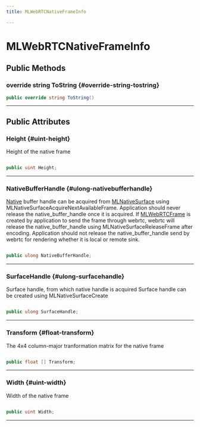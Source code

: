 ```yaml
---
title: MLWebRTCNativeFrameInfo

---
```


# MLWebRTCNativeFrameInfo










## Public Methods

### override string ToString {#override-string-tostring}

```csharp
public override string ToString()
```






-----------

## Public Attributes

### Height {#uint-height}

Height of the native frame 

```csharp

public uint Height;

```






-----------

### NativeBufferHandle {#ulong-nativebufferhandle}

[Native](/versioned_docs/version-31-Aug-2023/unity-api/api/UnityEngine.XR.MagicLeap.Native/UnityEngine.XR.MagicLeap.Native.md) buffer handle can be acquired from [MLNativeSurface](/versioned_docs/version-31-Aug-2023/unity-api/api/UnityEngine.XR.MagicLeap/MLNativeSurface/UnityEngine.XR.MagicLeap.MLNativeSurface.md) using MLNativeSurfaceAcquireNextAvailableFrame. Application should never release the native&#95;buffer&#95;handle once it is acquired. If [MLWebRTCFrame](/versioned_docs/version-31-Aug-2023/unity-api/api/UnityEngine.XR.MagicLeap/MLWebRTC/VideoSink/Frame/NativeBindings/UnityEngine.XR.MagicLeap.MLWebRTC.VideoSink.Frame.NativeBindings.MLWebRTCFrame.md) is created by application to send the frame through webrtc, webrtc will release the native&#95;buffer&#95;handle using MLNativeSurfaceReleaseFrame after encoding. Application should not release the native&#95;buffer&#95;handle send by webrtc for rendering whether it is local or remote sink. 

```csharp

public ulong NativeBufferHandle;

```






-----------

### SurfaceHandle {#ulong-surfacehandle}

Surface handle, from which native handle is acquired Surface handle can be created using MLNativeSurfaceCreate 

```csharp

public ulong SurfaceHandle;

```






-----------

### Transform {#float-transform}

The 4x4 column-major tranformation matrix for the native frame 

```csharp

public float [] Transform;

```






-----------

### Width {#uint-width}

Width of the native frame 

```csharp

public uint Width;

```






-----------



